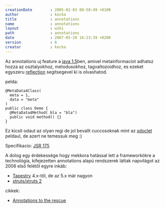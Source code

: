 ```yaml
---
creationDate        : 2005-02-03 08:58:49 +0100 
author              : kocka 
title               : annotations 
name                : annotations 
layout              : wiki 
path                : annotations 
date                : 2007-05-29 16:23:39 +0200 
version             : 6 
creator             : kocka 
---
```

Az annotations uj feature a [java 1.5](java%201.5.html)ben, amivel metainformaciot adhatsz hozza az osztalyokhoz, metodusokhoz, tagvaltozoidhoz, es ezeket egyszeru [reflection](reflection.html) segitsegevel ki is olvashatod.

pelda:
```
@MetaData4Class(
  meta = 1,
  data = "meta"
)
public class Demo {
  @MetaData4Method( bla = "bla")
  public void method() {}
}

```

Ez kicsit odaut az olyan regi de jol bevallt cuccosoknak mint az [xdoclet](XDoclet.html) peldaul, de azert ne temessuk meg :)

Specifikacio: [JSR 175](http://www.jcp.org/en/jsr/detail?id=175)

A dolog egy érdekessége hogy mekkora hatással lett a frameworkökre a technológia, kifejezetten annotations alapú rendszerek láttak napvilágot az 2006 első felétől egyre inkáb:

*   [Tapestry](tapestry.html) 4.x-től, de az 5.x már nagyon
*   [struts/struts 2](struts/struts%202.html)

cikkek:

*   [ Annotations to the rescue](http://www.javaworld.com/javaworld/jw-08-2005/jw-0801-annotations_p.html)

